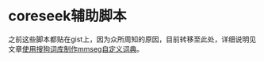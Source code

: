 # coreseek辅助脚本

之前这些脚本都贴在gist上，因为众所周知的原因，目前转移至此处，详细说明见文章[使用搜狗词库制作mmseg自定义词典](http://blog.atime.me/note/mmseg-custom-dict.html)。

